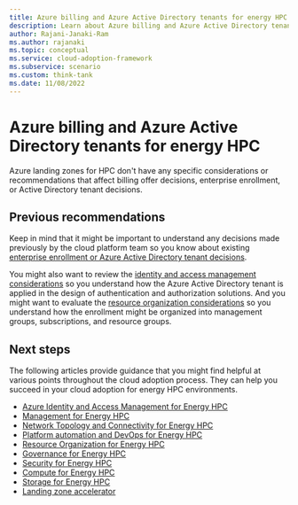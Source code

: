 ```yaml
---
title: Azure billing and Azure Active Directory tenants for energy HPC
description: Learn about Azure billing and Azure Active Directory tenants for energy HPC.
author: Rajani-Janaki-Ram
ms.author: rajanaki
ms.topic: conceptual
ms.service: cloud-adoption-framework
ms.subservice: scenario
ms.custom: think-tank
ms.date: 11/08/2022
---
```


# Azure billing and Azure Active Directory tenants for energy HPC

Azure landing zones for HPC don't have any specific considerations or recommendations that affect billing offer decisions, enterprise enrollment, or Active Directory tenant decisions.

## Previous recommendations

Keep in mind that it might be important to understand any decisions made previously by the cloud platform team so you know about existing [enterprise enrollment or Azure Active Directory tenant decisions](../../../ready/landing-zone/design-area/azure-billing-ad-tenant.md).

You might also want to review the [identity and access management considerations](../../sap/eslz-identity-and-access-management.md) so you understand how the Azure Active Directory tenant is applied in the design of authentication and authorization solutions. And you might want to evaluate the [resource organization considerations](../../sap/eslz-resource-organization.md) so you understand how the enrollment might be organized into management groups, subscriptions, and resource groups.

## Next steps

The following articles provide guidance that you might find helpful at various points throughout the cloud adoption process. They can help you succeed in your cloud adoption for energy HPC environments.

- [Azure Identity and Access Management for Energy HPC](./identity-access-management.md)
- [Management for Energy HPC](./management.md)
- [Network Topology and Connectivity for Energy HPC](./network-topology-connectivity.md)
- [Platform automation and DevOps for Energy HPC](./platform-automation-devops.md)
- [Resource Organization for Energy HPC](./resource-organization.md)
- [Governance for Energy HPC](./security-governance-compliance.md)
- [Security for Energy HPC](./security.md)
- [Compute for Energy HPC](./compute.md)
- [Storage for Energy HPC](./storage.md)
- [Landing zone accelerator](../azure-hpc-landing-zone-accelerator.md)
